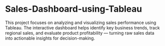 # Sales-Dashboard-using-Tableau
This project focuses on analyzing and visualizing sales performance using Tableau. The interactive dashboard helps identify key business trends, track regional sales, and evaluate product profitability — turning raw sales data into actionable insights for decision-making.
